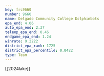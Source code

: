 ```yaml
---
key: frc9660
number: 9660
name: Delgado Community College Dolphinbots
epa_end: 4.06
auto_epa_end: 2.37
teleop_epa_end: 0.46
endgame_epa_end: 1.24
winrate: 0.2222
district_epa_rank: 1725
district_epa_percentile: 0.0422
type: Team
---
```

[[2024lake]]
